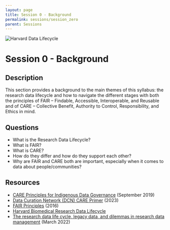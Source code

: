 ```yaml
---
layout: page
title: Session 0 - Background
permalink: sessions/session_zero
parent: Sessions
---
```


![Harvard Data Lifecycle](harvard_datalifecycle.png)

# Session 0 - Background

## Description

This section provides a background to the main themes of this syllabus: the research data lifecycle and how to navigate the different stages with both the principles of FAIR – Findable, Accessible, Interoperable, and Reusable and of CARE – Collective Benefit, Authority to Control, Responsibility, and Ethics in mind.

## Questions

- What is the Research Data Lifecycle?
- What is FAIR?
- What is CARE?
- How do they differ and how do they support each other?
- Why are FAIR and CARE both are important, especially when it comes to data about people/communities?

## Resources

- [CARE Principles for Indigenous Data Governance](https://www.gida-global.org/care) (September 2019)
- [Data Curation Network (DCN) CARE Primer](https://github.com/DataCurationNetwork/data-primers/tree/main/CARE%20Primer) (2023)
- [FAIR Principles](https://www.go-fair.org/fair-principles/) (2016)
- [Harvard Biomedical Research Data Lifecycle](https://datamanagement.hms.harvard.edu/plan-design/biomedical-data-lifecycle)
- [The research data life cycle, legacy data, and dilemmas in research data management](https://doi.org/10.1002/asi.24645) (March 2022) 
